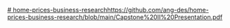 [# home-prices-business-research](https://github.com/ang-des/home-prices-business-research/blob/main/Capstone%20II%20Presentation.pdf)https://github.com/ang-des/home-prices-business-research/blob/main/Capstone%20II%20Presentation.pdf
